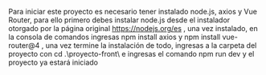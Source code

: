 Para iniciar este proyecto es necesario tener instalado node.js, axios y Vue Router, para ello primero debes instalar node.js desde el instalador otorgado por la página original https://nodejs.org/es , una vez instalado, en la consola de comandos ingresas npm install axios y npm install vue-router@4 , una vez termine la instalación de todo, ingresas a la carpeta del proyecto con cd .\proyecto-front\ e ingresas el comando npm run dev y el proyecto ya estará iniciado